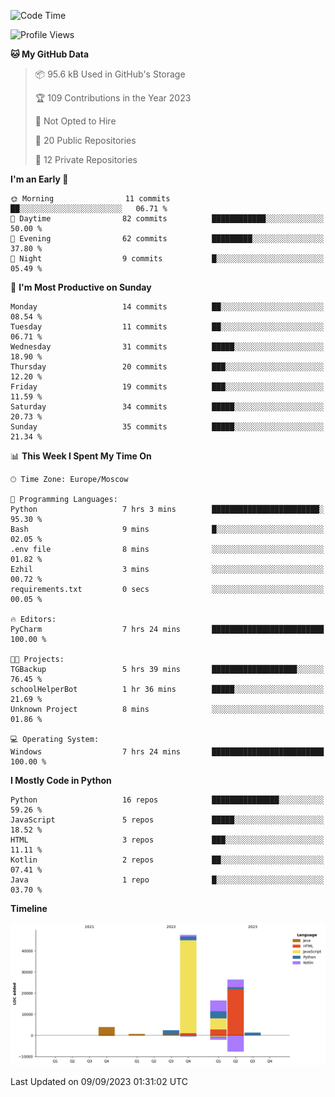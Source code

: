 <!--START_SECTION:waka-->
![Code Time](http://img.shields.io/badge/Code%20Time-124%20hrs%2051%20mins-blue)

![Profile Views](http://img.shields.io/badge/Profile%20Views-0-blue)

**🐱 My GitHub Data** 

> 📦 95.6 kB Used in GitHub's Storage 
 > 
> 🏆 109 Contributions in the Year 2023
 > 
> 🚫 Not Opted to Hire
 > 
> 📜 20 Public Repositories 
 > 
> 🔑 12 Private Repositories 
 > 
**I'm an Early 🐤** 

```text
🌞 Morning                11 commits          ██░░░░░░░░░░░░░░░░░░░░░░░   06.71 % 
🌆 Daytime                82 commits          ████████████░░░░░░░░░░░░░   50.00 % 
🌃 Evening                62 commits          █████████░░░░░░░░░░░░░░░░   37.80 % 
🌙 Night                  9 commits           █░░░░░░░░░░░░░░░░░░░░░░░░   05.49 % 
```
📅 **I'm Most Productive on Sunday** 

```text
Monday                   14 commits          ██░░░░░░░░░░░░░░░░░░░░░░░   08.54 % 
Tuesday                  11 commits          ██░░░░░░░░░░░░░░░░░░░░░░░   06.71 % 
Wednesday                31 commits          █████░░░░░░░░░░░░░░░░░░░░   18.90 % 
Thursday                 20 commits          ███░░░░░░░░░░░░░░░░░░░░░░   12.20 % 
Friday                   19 commits          ███░░░░░░░░░░░░░░░░░░░░░░   11.59 % 
Saturday                 34 commits          █████░░░░░░░░░░░░░░░░░░░░   20.73 % 
Sunday                   35 commits          █████░░░░░░░░░░░░░░░░░░░░   21.34 % 
```


📊 **This Week I Spent My Time On** 

```text
🕑︎ Time Zone: Europe/Moscow

💬 Programming Languages: 
Python                   7 hrs 3 mins        ████████████████████████░   95.30 % 
Bash                     9 mins              █░░░░░░░░░░░░░░░░░░░░░░░░   02.05 % 
.env file                8 mins              ░░░░░░░░░░░░░░░░░░░░░░░░░   01.82 % 
Ezhil                    3 mins              ░░░░░░░░░░░░░░░░░░░░░░░░░   00.72 % 
requirements.txt         0 secs              ░░░░░░░░░░░░░░░░░░░░░░░░░   00.05 % 

🔥 Editors: 
PyCharm                  7 hrs 24 mins       █████████████████████████   100.00 % 

🐱‍💻 Projects: 
TGBackup                 5 hrs 39 mins       ███████████████████░░░░░░   76.45 % 
schoolHelperBot          1 hr 36 mins        █████░░░░░░░░░░░░░░░░░░░░   21.69 % 
Unknown Project          8 mins              ░░░░░░░░░░░░░░░░░░░░░░░░░   01.86 % 

💻 Operating System: 
Windows                  7 hrs 24 mins       █████████████████████████   100.00 % 
```

**I Mostly Code in Python** 

```text
Python                   16 repos            ███████████████░░░░░░░░░░   59.26 % 
JavaScript               5 repos             █████░░░░░░░░░░░░░░░░░░░░   18.52 % 
HTML                     3 repos             ███░░░░░░░░░░░░░░░░░░░░░░   11.11 % 
Kotlin                   2 repos             ██░░░░░░░░░░░░░░░░░░░░░░░   07.41 % 
Java                     1 repo              █░░░░░░░░░░░░░░░░░░░░░░░░   03.70 % 
```



**Timeline**

![Lines of Code chart](https://raw.githubusercontent.com/Adlemex/Adlemex/main/assets/bar_graph.png)


 Last Updated on 09/09/2023 01:31:02 UTC
<!--END_SECTION:waka-->
